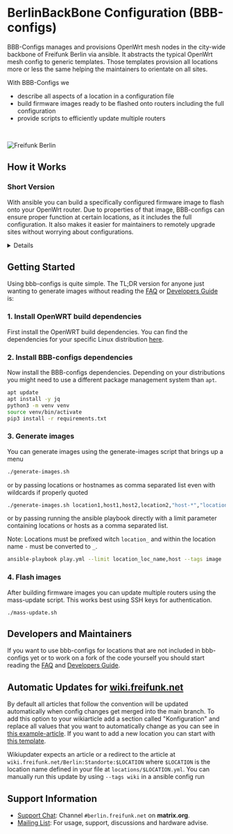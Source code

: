 # BerlinBackBone Configuration (BBB-configs)


BBB-Configs manages and provisions OpenWrt mesh nodes in the city-wide backbone of Freifunk Berlin via ansible. It abstracts the typical OpenWrt mesh config to generic templates. Those templates provision all locations more or less the same helping the maintainers to orientate on all sites.

With BBB-Configs we

* describe all aspects of a location in a configuration file
* build firmware images ready to be flashed onto routers including the full configuration
* provide scripts to efficiently update multiple routers

<br>

![Freifunk Berlin](https://user-images.githubusercontent.com/10708466/174321624-b43cedab-53e8-4b56-b1fb-a051e18b21bb.png)

## How it Works

### Short Version

With ansible you can build a specifically configured firmware image to flash onto your OpenWrt router. Due to properties of that image, BBB-configs can ensure proper function at certain locations, as it includes the full configuration. It also makes it easier for maintainers to remotely upgrade sites without worrying about configurations.

<details>

### Technical Version

The provision of a router works by generating the necessary OpenWrt configs and feeding the OpenWrt-Imagebuilder with it. In the end, ansible generates a self-contained binary firmware image ready to be flashed onto a router. Due to the self-contained property BBB-Configs can ensure to function properly on a router in a specific location as it includes the full configuration. Maintainers can remotely upgrade sites without having to worry about wrong configurations. Ansible playbooks offer simple, repeatable, and reusable execution of tasks making them perfectly fit into the Freifunk world. Daily Freifunk maintenance consists of updating a location to the newest software version or deploying a new service. Sometimes new sites are acquired with the constraint of producing a network plan and flashing dozens of routers with OpenWrt. We map these tasks in files following the YAML format and integrate them into our playbook. Commonly, playbooks execute ansible tasks on remote machines changing configuration files or installing new software on runtime. Here, we use the playbook to perform tasks with the outcome of a binary image containing all configuration files on compile time. The only remote execution at runtime on the network device may be a sysupgrade-command of the final binary.

We follow the common ansible scheme of locations and hosts. We see a location as an autonomous layer 2 domain connected with other locations in a layer 3 fashion. We call these layer 2 constructions a core-router setup implying only one router is acting as a gateway and provides services, like DHCP. Further, these routers maintain layer 3 connectivity to other locations with mesh routing daemons like babeld. A core setup can have an unbound number of access points. As a layer 2 domain, a network client can roam between all devices, and no routing is done inside the location. Mapping that on our playbook, the location contains the network plan and also service descriptions that are valid for all hosts inside a location. Host entities describe the physical or virtual network entity by its actual hardware, e.g. Belkin RT3200 router, and can also override service descriptions set by the location. The mapping between hosts and location is done inside the host's definition by the location variable.

The image compilation takes the variables defined by the hosts and location files to generate the OpenWrt config syntax for each physical or virtual host. The generation is based on template files written in the Jinja language. Based on the actual hardware, different files are included to fit the underlying system and drivers, e.g. some drivers expect network config concerning the distributed switching architecture, and some use the legacy sw-config format. Based on the predefined roles, core-router, access point, and gateway, a customized set of tasks are executed. The last step is to download the correct OpenWrt-Imagebuilder for the host and give it all generated config files. The Imagebuilder generates a binary image embedded with the customized config for this one host in the particular location. Flashing this image to a router will set the router after boot directly in the correct operating state. Further, this router will not be able to lose any of its configurations since it is embedded into its image.

If we need someone to reproduce our setup, the person can just generate the image for the involved routers, aka hosts, and provision them. Everyone can reproduce our setup and can work with us on our configurations from all over the world. In the future, it may be possible to abstract the actual router hardware with QEMU opening new interesting use cases.

</details>

## Getting Started

Using bbb-configs is quite simple. The TL;DR version for anyone just wanting to generate images without reading the [FAQ](FAQ.md) or [Developers Guide](DEVELOPER.md) is:

### 1. Install OpenWRT build dependencies

First install the OpenWRT build dependencies. You can find the dependencies for your specific Linux distribution [here](https://openwrt.org/docs/guide-developer/toolchain/install-buildsystem#linux_gnu-linux_distributions).

### 2. Install BBB-configs dependencies

Now install the BBB-configs dependencies. Depending on your distributions you might need to use a different package management system than `apt`.

```sh
apt update
apt install -y jq
python3 -m venv venv
source venv/bin/activate
pip3 install -r requirements.txt
```

### 3. Generate images

You can generate images using the generate-images script that brings up a menu

```sh
./generate-images.sh
```

or by passing locations or hostnames as comma separated list even with wildcards if properly quoted

```sh
./generate-images.sh location1,host1,host2,location2,"host-*","location-*"
```

or by passing running the ansible playbook directly with a limit parameter containing locations or hosts as a comma separated list.

Note: Locations must be prefixed witch `location_` and within the location name `-` must be converted to `_`.

```sh
ansible-playbook play.yml --limit location_loc_name,host --tags image
```

### 4. Flash images

After building firmware images you can update multiple routers using the mass-update script. This works best using SSH keys for authentication.

```
./mass-update.sh
```

## Developers and Maintainers

If you want to use bbb-configs for locations that are not included in bbb-configs yet or to work on a fork of the code yourself you should start reading the [FAQ](FAQ.md) and [Developers Guide](DEVELOPER.md).

## Automatic Updates for [wiki.freifunk.net](https://wiki.freifunk.net/)

By default all articles that follow the convention will be updated automatically when config changes get merged into the main branch.
To add this option to your wikiarticle add a section called "Konfiguration" and replace all values that you want to automatically change as you can see in [this example-article](https://wiki.freifunk.net/Berlin:Standorte:Fesev). If you want to add a new location you can start with [this template](https://wiki.freifunk.net/Berlin:Standorte:Template).

Wikiupdater expects an article or a redirect to the article at `wiki.freifunk.net/Berlin:Standorte:$LOCATION` where `$LOCATION` is the location name defined in your file at `locations/$LOCATION.yml`. You can manually run this update by using `--tags wiki` in a ansible config run

## Support Information

* [Support Chat](https://matrix.to/#/#berlin.freifunk.net:matrix.org): Channel `#berlin.freifunk.net` on **matrix.org**.
* [Mailing List](https://lists.berlin.freifunk.net/cgi-bin/mailman/listinfo/berlin): For usage, support, discussions and hardware advise.
